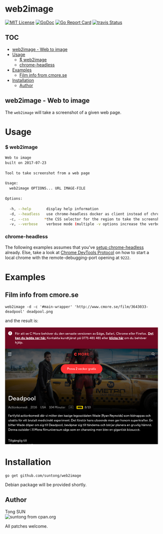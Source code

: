 
# web2image

[![MIT License](http://img.shields.io/badge/License-MIT-blue.svg)](LICENSE)
[![GoDoc](https://godoc.org/github.com/suntong/web2image?status.svg)](http://godoc.org/github.com/suntong/web2image)
[![Go Report Card](https://goreportcard.com/badge/github.com/suntong/web2image)](https://goreportcard.com/report/github.com/suntong/web2image)
[![travis Status](https://travis-ci.org/suntong/web2image.svg?branch=master)](https://travis-ci.org/suntong/web2image)

## TOC
- [web2image - Web to image](#web2image---web-to-image)
- [Usage](#usage)
  - [$ web2image](#-web2image)
  - [chrome-headless](#chrome-headless)
- [Examples](#examples)
  - [Film info from cmore.se](#film-info-from-cmorese)
- [Installation](#installation)
  - [Author](#author)

## web2image - Web to image

The `web2image` will take a screenshot of a given web page.

# Usage

### $ web2image
```sh
Web to image
built on 2017-07-23

Tool to take screenshot from a web page

Usage:
  web2image OPTIONS... URL IMAGE-FILE

Options:

  -h, --help       display help information
  -d, --headless   use chrome-headless docker as client instead of chrome
  -c, --css       *the CSS selector for the region to take the screenshot of
  -v, --verbose    verbose mode (multiple -v options increase the verbosity.)
```

### chrome-headless

The following examples assumes that you've [setup chrome-headless](https://github.com/knq/chromedp/blob/master/examples/headless/README.md) already. Else, take a look at [Chrome DevTools Protocol](https://chromedevtools.github.io/devtools-protocol/) on how to start a local chrome with the remote-debugging-port opening at `9222`.

# Examples

## Film info from cmore.se

    web2image -d -c '#main-wrapper' 'http://www.cmore.se/film/3643033-deadpool' deadpool.png

and the result is:

![deadpool](deadpool.png "deadpool.png")

# Installation

```
go get github.com/suntong/web2image
```

Debian package will be provided shortly.

## Author

Tong SUN  
![suntong from cpan.org](https://img.shields.io/badge/suntong-%40cpan.org-lightgrey.svg "suntong from cpan.org")

All patches welcome. 
